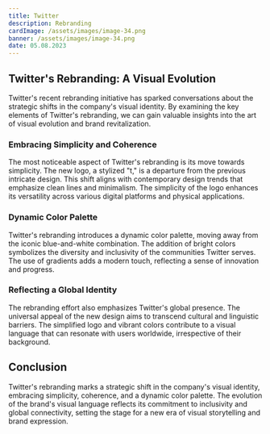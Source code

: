 ```yaml
---
title: Twitter
description: Rebranding
cardImage: /assets/images/image-34.png
banner: /assets/images/image-34.png
date: 05.08.2023
---
```


## Twitter's Rebranding: A Visual Evolution

Twitter's recent rebranding initiative has sparked conversations about the strategic shifts in the company's visual identity. By examining the key elements of Twitter's rebranding, we can gain valuable insights into the art of visual evolution and brand revitalization.

### Embracing Simplicity and Coherence

The most noticeable aspect of Twitter's rebranding is its move towards simplicity. The new logo, a stylized "t," is a departure from the previous intricate design. This shift aligns with contemporary design trends that emphasize clean lines and minimalism. The simplicity of the logo enhances its versatility across various digital platforms and physical applications.

### Dynamic Color Palette

Twitter's rebranding introduces a dynamic color palette, moving away from the iconic blue-and-white combination. The addition of bright colors symbolizes the diversity and inclusivity of the communities Twitter serves. The use of gradients adds a modern touch, reflecting a sense of innovation and progress.

### Reflecting a Global Identity

The rebranding effort also emphasizes Twitter's global presence. The universal appeal of the new design aims to transcend cultural and linguistic barriers. The simplified logo and vibrant colors contribute to a visual language that can resonate with users worldwide, irrespective of their background.

## Conclusion

Twitter's rebranding marks a strategic shift in the company's visual identity, embracing simplicity, coherence, and a dynamic color palette. The evolution of the brand's visual language reflects its commitment to inclusivity and global connectivity, setting the stage for a new era of visual storytelling and brand expression.
